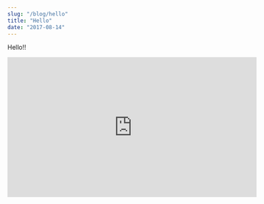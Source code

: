 ```yaml
---
slug: "/blog/hello"
title: "Hello"
date: "2017-08-14"
---
```


Hello!!

<iframe width="560" height="315" src="https://www.youtube.com/embed/4n0xNbfJLR8" frameborder="0" allowfullscreen></iframe>

